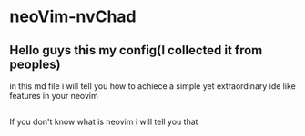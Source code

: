 # neoVim-nvChad

Hello guys this my config(I collected it from peoples)
----------------------------
in this md file i will tell you how to achiece a simple yet extraordinary ide like features in your neovim 
## 
If you don't know what is neovim i will tell you that 
